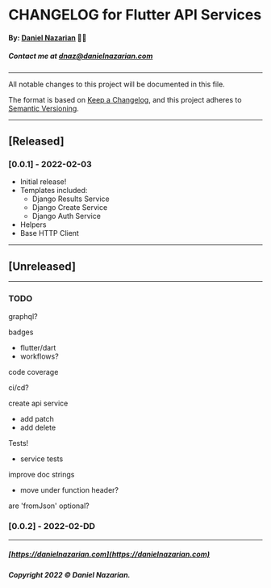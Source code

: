 # CHANGELOG for Flutter API Services
#### By: [Daniel Nazarian](https://danielnazarian) 🐧👹
##### Contact me at <dnaz@danielnazarian.com>

-------------------------------------------------------

All notable changes to this project will be documented in this file.

The format is based on [Keep a Changelog](https://keepachangelog.com/en/1.0.0/),
and this project adheres to [Semantic Versioning](https://semver.org/spec/v2.0.0.html).


-------------------------------------------------------

## [Released]


### [0.0.1] - 2022-02-03
- Initial release!
- Templates included:
  - Django Results Service
  - Django Create Service
  - Django Auth Service
- Helpers
- Base HTTP Client



-------------------------------------------------------

## [Unreleased]

-------------------------------------------------------
### TODO

graphql?


badges
- flutter/dart
- workflows?

code coverage


ci/cd?


create api service
- add patch
- add delete


Tests!
- service tests

improve doc strings
- move under function header?


are 'fromJson' optional?



### [0.0.2] - 2022-02-DD




-------------------------------------------------------

##### [https://danielnazarian.com](https://danielnazarian.com)
##### Copyright 2022 © Daniel Nazarian.

